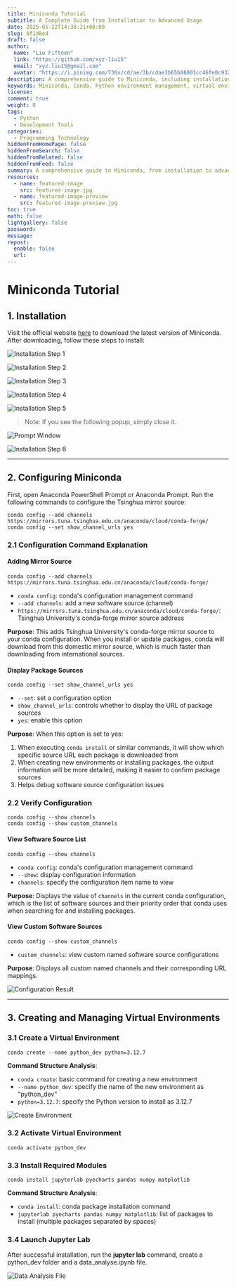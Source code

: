 ```yaml
---
title: Miniconda Tutorial
subtitle: A Complete Guide from Installation to Advanced Usage
date: 2025-05-22T14:38:21+08:00
slug: 8f1d8ed
draft: false
author: 
  name: "Liu Fifteen"
  link: "https://github.com/xyz-liu15"
  email: "xyz.liu15@gmail.com"
  avatar: "https://i.pinimg.com/736x/cd/ae/3b/cdae3b65b08001cc46fe0c932e786ea1.jpg"
description: A comprehensive guide to Miniconda, including installation, configuration, environment management, and mirror settings
keywords: Miniconda, Conda, Python environment management, virtual environments
license:
comment: true
weight: 0
tags:
  - Python
  - Development Tools
categories:
  - Programming Technology
hiddenFromHomePage: false
hiddenFromSearch: false
hiddenFromRelated: false
hiddenFromFeed: false
summary: A comprehensive guide to Miniconda, from installation to advanced usage
resources:
  - name: featured-image
    src: featured-image.jpg
  - name: featured-image-preview
    src: featured-image-preview.jpg
toc: true
math: false
lightgallery: false
password:
message:
repost:
  enable: false
  url:
---
```


<!--more-->
# Miniconda Tutorial

## 1. Installation

Visit the official website [here](https://www.anaconda.com/download/success) to download the latest version of Miniconda. After downloading, follow these steps to install:

![Installation Step 1](/images/Miniconda_1.png)

![Installation Step 2](/images/Miniconda_2.png)

![Installation Step 3](/images/Miniconda_3.png)

![Installation Step 4](/images/Miniconda_4.png)

![Installation Step 5](/images/Miniconda_5.png)

> Note: If you see the following popup, simply close it.

![Prompt Window](/images/proceed.png)

![Installation Step 6](/images/Miniconda_6.png)

---

## 2. Configuring Miniconda

First, open Anaconda PowerShell Prompt or Anaconda Prompt. Run the following commands to configure the Tsinghua mirror source:

```shell
conda config --add channels https://mirrors.tuna.tsinghua.edu.cn/anaconda/cloud/conda-forge/
conda config --set show_channel_urls yes
```

### 2.1 Configuration Command Explanation

#### Adding Mirror Source

```shell
conda config --add channels https://mirrors.tuna.tsinghua.edu.cn/anaconda/cloud/conda-forge/
```

- `conda config`: conda's configuration management command
- `--add channels`: add a new software source (channel)
- `https://mirrors.tuna.tsinghua.edu.cn/anaconda/cloud/conda-forge/`: Tsinghua University's conda-forge mirror source address

**Purpose**: This adds Tsinghua University's conda-forge mirror source to your conda configuration. When you install or update packages, conda will download from this domestic mirror source, which is much faster than downloading from international sources.

#### Display Package Sources

```shell
conda config --set show_channel_urls yes
```

- `--set`: set a configuration option
- `show_channel_urls`: controls whether to display the URL of package sources
- `yes`: enable this option

**Purpose**: When this option is set to yes:

1. When executing `conda install` or similar commands, it will show which specific source URL each package is downloaded from
2. When creating new environments or installing packages, the output information will be more detailed, making it easier to confirm package sources
3. Helps debug software source configuration issues

### 2.2 Verify Configuration

```shell
conda config --show channels
conda config --show custom_channels
```

#### View Software Source List

```shell
conda config --show channels
```

- `conda config`: conda's configuration management command
- `--show`: display configuration information
- `channels`: specify the configuration item name to view

**Purpose**: Displays the value of `channels` in the current conda configuration, which is the list of software sources and their priority order that conda uses when searching for and installing packages.

#### View Custom Software Sources

```shell
conda config --show custom_channels
```

- `custom_channels`: view custom named software source configurations

**Purpose**: Displays all custom named channels and their corresponding URL mappings.

![Configuration Result](/images/channels.png)

---

## 3. Creating and Managing Virtual Environments

### 3.1 Create a Virtual Environment

```shell
conda create --name python_dev python=3.12.7
```

**Command Structure Analysis**:

- `conda create`: basic command for creating a new environment
- `--name python_dev`: specify the name of the new environment as "python_dev"
- `python=3.12.7`: specify the Python version to install as 3.12.7

![Create Environment](/images/conda_activate.png)

### 3.2 Activate Virtual Environment

```shell
conda activate python_dev
```

### 3.3 Install Required Modules

```shell
conda install jupyterlab pyecharts pandas numpy matplotlib
```

**Command Structure Analysis**:

- `conda install`: conda package installation command
- `jupyterlab pyecharts pandas numpy matplotlib`: list of packages to install (multiple packages separated by spaces)

### 3.4 Launch Jupyter Lab

After successful installation, run the **jupyter lab** command, create a python_dev folder and a data_analyse.ipynb file.

![Data Analysis File](/images/data_analyse.png)  